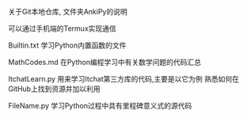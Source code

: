 关于Git本地仓库, 文件夹AnkiPy的说明

可以通过手机端的Termux实现通信


Builtin.txt
学习Python内置函数的文件

MathCodes.md
在Python编程学习中有关数学问题的代码汇总

ItchatLearn.py
用来学习Itchat第三方库的代码,主要是以它为例
熟悉如何在GitHub上找到资源并加以利用

FileName.py
学习Python过程中具有里程碑意义式的源代码